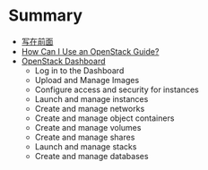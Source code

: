 # Summary

* [写在前面](index.md)
* [How Can I Use an OpenStack Guide?](how_can_i_use_an_openstack_cloud/index.md)
* [OpenStack Dashboard](openstack_dashboard/index.md)
   * Log in to the Dashboard
   * Upload and Manage Images
   * Configure access and security for instances
   * Launch and manage instances
   * Create and manage networks
   * Create and manage object containers
   * Create and manage volumes
   * Create and manage shares
   * Launch and manage stacks
   * Create and manage databases

